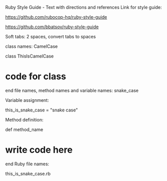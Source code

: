 Ruby Style Guide - Text with directions and references
Link for style guide:

https://github.com/rubocop-hq/ruby-style-guide

https://github.com/bbatsov/ruby-style-guide

Soft tabs: 2 spaces, convert tabs to spaces

class names: CamelCase

class ThisIsCamelCase
  # code for class
end
file names, method names and variable names: snake_case

Variable assignment:

this_is_snake_case = "snake case"

Method definition:

def method_name
  # write code here
end
Ruby file names:

this_is_snake_case.rb
